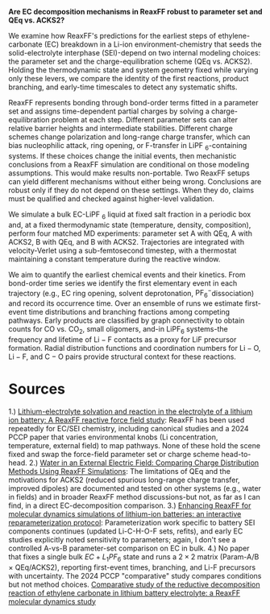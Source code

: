 
**Are EC decomposition mechanisms in ReaxFF robust to parameter set and QEq vs. ACKS2?**

We examine how ReaxFF's predictions for the earliest steps of ethylene-carbonate (EC) breakdown in a Li-ion environment-chemistry that seeds the solid-electrolyte interphase (SEI)-depend on two internal modeling choices: the parameter set and the charge-equilibration scheme (QEq vs. ACKS2). Holding the thermodynamic state and system geometry fixed while varying only these levers, we compare the identity of the first reactions, product branching, and early-time timescales to detect any systematic shifts.

ReaxFF represents bonding through bond-order terms fitted in a parameter set and assigns time-dependent partial charges by solving a charge-equilibration problem at each step. Different parameter sets can alter relative barrier heights and intermediate stabilities. Different charge schemes change polarization and long-range charge transfer, which can bias nucleophilic attack, ring opening, or F-transfer in LiPF ${ }_6$-containing systems. If these choices change the initial events, then mechanistic conclusions from a ReaxFF simulation are conditional on those modeling assumptions. This would make results non-portable. Two ReaxFF setups can yield different mechanisms without either being wrong. Conclusions are robust only if they do not depend on these settings. When they do, claims must be qualified and checked against higher-level validation.

We simulate a bulk EC-LiPF ${ }_6$ liquid at fixed salt fraction in a periodic box and, at a fixed thermodynamic state (temperature, density, composition), perform four matched MD experiments: parameter set A with QEq, A with ACKS2, B with QEq, and B with ACKS2. Trajectories are integrated with velocity-Verlet using a sub-femtosecond timestep, with a thermostat maintaining a constant temperature during the reactive window.

We aim to quantify the earliest chemical events and their kinetics. From bond-order time series we identify the first elementary event in each trajectory (e.g., EC ring opening, solvent deprotonation, $\mathrm{PF}_6^{-}$dissociation) and record its occurrence time. Over an ensemble of runs we estimate first-event time distributions and branching fractions among competing pathways. Early products are classified by graph connectivity to obtain counts for CO vs. $\mathrm{CO}_2$, small oligomers, and-in $\mathrm{LiPF}_6$ systems-the frequency and lifetime of $\mathrm{Li}-\mathrm{F}$ contacts as a proxy for LiF precursor formation. Radial distribution functions and coordination numbers for $\mathrm{Li}-\mathrm{O}, \mathrm{Li}-\mathrm{F}$, and $\mathrm{C}-\mathrm{O}$ pairs provide structural context for these reactions.


# Sources

1.) [Lithium-electrolyte solvation and reaction in the electrolyte of a lithium ion battery: A ReaxFF reactive force field study](https://pubs.aip.org/aip/jcp/article/152/18/184301/1061898/Lithium-electrolyte-solvation-and-reaction-in-the): ReaxFF has been used repeatedly for EC/SEI chemistry, including canonical studies and a 2024 PCCP paper that varies environmental knobs (Li concentration, temperature, external field) to map pathways. None of these hold the scene fixed and swap the force-field parameter set or charge scheme head-to-head.
2.) [Water in an External Electric Field: Comparing Charge Distribution Methods Using ReaxFF Simulations](https://pubs.acs.org/doi/full/10.1021/acs.jctc.1c00975): The limitations of QEq and the motivations for ACKS2 (reduced spurious long-range charge transfer, improved dipoles) are documented and tested on other systems (e.g., water in fields) and in broader ReaxFF method discussions-but not, as far as I can find, in a direct EC-decomposition comparison.
3.) [Enhancing ReaxFF for molecular dynamics simulations of lithium-ion batteries: an interactive reparameterization protocol](https://pmc.ncbi.nlm.nih.gov/articles/PMC10782028/): Parameterization work specific to battery SEI components continues (updated Li-C-H-O-F sets, refits), and early EC studies explicitly noted sensitivity to parameters; again, I don't see a controlled A-vs-B parameter-set comparison on EC in bulk.
4.) No paper that fixes a single bulk $E C+L_1 P F_6$ state and runs a $2 \times 2$ matrix (Param-A/B $\times$ QEq/ACKS2), reporting first-event times, branching, and Li-F precursors with uncertainty. The 2024 PCCP "comparative" study compares conditions but not method choices. [Comparative study of the reductive decomposition reaction of ethylene carbonate in lithium battery electrolyte: a ReaxFF molecular dynamics study](https://pubs.rsc.org/en/content/articlehtml/2024/cp/d3cp05626k)

